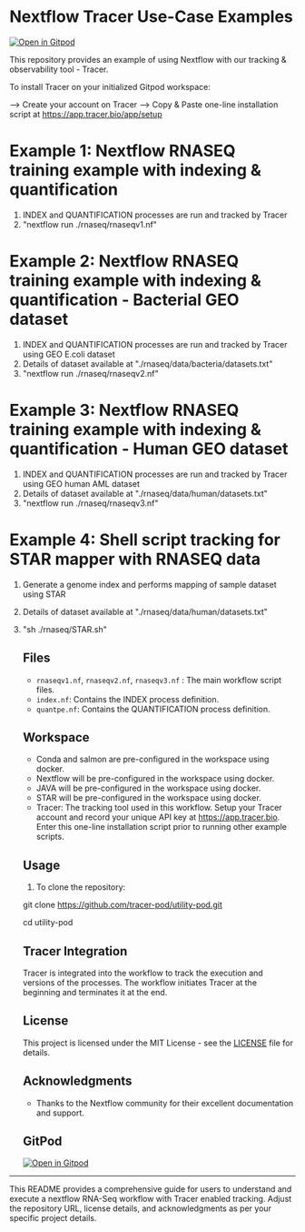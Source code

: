 # Nextflow Tracer Use-Case Examples

[![Open in Gitpod](https://gitpod.io/button/open-in-gitpod.svg)](https://gitpod.io/#https://github.com/tracer-pod/utility-pod)

This repository provides an example of using Nextflow with our tracking & observability tool - Tracer.

To install Tracer on your initialized Gitpod workspace:

--> Create your account on Tracer 
--> Copy & Paste one-line installation script at https://app.tracer.bio/app/setup

# Example 1: Nextflow RNASEQ training example with indexing & quantification

1. INDEX and QUANTIFICATION processes are run and tracked by Tracer
2. "nextflow run ./rnaseq/rnaseqv1.nf"

# Example 2: Nextflow RNASEQ training example with indexing & quantification - Bacterial GEO dataset

1. INDEX and QUANTIFICATION processes are run and tracked by Tracer using GEO E.coli dataset
2. Details of dataset available at "./rnaseq/data/bacteria/datasets.txt"
2. "nextflow run ./rnaseq/rnaseqv2.nf"

# Example 3: Nextflow RNASEQ training example with indexing & quantification - Human GEO dataset

1. INDEX and QUANTIFICATION processes are run and tracked by Tracer using GEO human AML dataset
2. Details of dataset available at "./rnaseq/data/human/datasets.txt"
2. "nextflow run ./rnaseq/rnaseqv3.nf"

# Example 4: Shell script tracking for STAR mapper with RNASEQ data

1. Generate a genome index and performs mapping of sample dataset using STAR
2. Details of dataset available at "./rnaseq/data/human/datasets.txt"
2. "sh ./rnaseq/STAR.sh"

    ## Files

    - `rnaseqv1.nf`, `rnaseqv2.nf`, `rnaseqv3.nf` : The main workflow script files.
    - `index.nf`: Contains the INDEX process definition.
    - `quantpe.nf`: Contains the QUANTIFICATION process definition.

    ## Workspace

    - Conda and salmon are pre-configured in the workspace using docker.
    - Nextflow will be pre-configured in the workspace using docker.
    - JAVA will be pre-configured in the workspace using docker.
    - STAR will be pre-configured in the workspace using docker.  
    - Tracer: The tracking tool used in this workflow. Setup your Tracer account and record your unique API key at https://app.tracer.bio. Enter this one-line installation script prior to running other example scripts.  

    ## Usage

    1. To clone the repository:

    git clone https://github.com/tracer-pod/utility-pod.git

    cd utility-pod
    

    ## Tracer Integration

    Tracer is integrated into the workflow to track the execution and versions of the processes. The workflow initiates Tracer at the beginning and terminates it at the end. 

    ## License

    This project is licensed under the MIT License - see the [LICENSE](LICENSE) file for details.

    ## Acknowledgments

    - Thanks to the Nextflow community for their excellent documentation and support.

    ## GitPod

    [![Open in Gitpod](https://gitpod.io/button/open-in-gitpod.svg)](https://gitpod.io/#https://github.com/tracer-pod/utility-pod)
---

This README provides a comprehensive guide for users to understand and execute a nextflow RNA-Seq workflow with Tracer enabled tracking. Adjust the repository URL, license details, and acknowledgments as per your specific project details.
